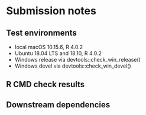 # Submission notes


## Test environments

* local macOS 10.15.6, R 4.0.2
* Ubuntu 18.04 LTS and 18.10, R 4.0.2
* Windows release via devtools::check_win_release()
* Windows devel via devtools::check_win_devel()

## R CMD check results



## Downstream dependencies

